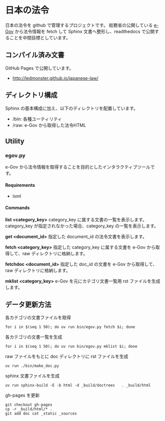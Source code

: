 # 日本の法令

日本の法令を github で管理するプロジェクトです。
総務省の公開している [e-Gov](http://law.e-gov.go.jp/cgi-bin/idxsearch.cgi) から法令情報を fetch して Sphinx 文書へ整形し、readthedocs で公開することを中間目標としています。

## コンパイル済み文書

GitHub Pages で公開しています。

* http://ledmonster.github.io/japanese-law/

## ディレクトリ構成

Sphinx の基本構成に加え、以下のディレクトリを配置しています。

* /bin: 各種ユーティリティ
* /raw: e-Gov から取得した法令HTML

## Utility

### egov.py

e-Gov から法令情報を取得することを目的としたインタラクティブツールです。

#### Requirements

* lxml

#### Commands

**list <category_key>**
  category_key に属する文書の一覧を表示します。category_key が指定されなかった場合、category_key の一覧を表示します。

**get <document_id>**
  指定した document_id の法令文書を表示します。

**fetch <category_key>**
  指定した category_key に属する文書を e-Gov から取得して、raw ディレクトリに格納します。

**fetchdoc <document_id>**
  指定した doc_id の文書を e-Gov から取得して、raw ディレクトリに格納します。

**mklist <category_key>**
  e-Gov を元にカテゴリ文書一覧用 rst ファイルを生成します。

## データ更新方法

各カテゴリの文書ファイルを取得

```
for i in $(seq 1 50); do uv run bin/egov.py fetch $i; done
```

各カテゴリの文書一覧を生成

```
for i in $(seq 1 50); do uv run bin/egov.py mklist $i; done
```

raw ファイルをもとに doc ディレクトリに rst ファイルを生成

```
uv run ./bin/make_doc.py
```

sphinx 文書ファイルを生成

```
uv run sphinx-build -E -b html -d _build/doctrees   . _build/html
```

gh-pages を更新
```
git checkout gh-pages
cp -r _build/html/* .
git add doc cat _static _sources
```
